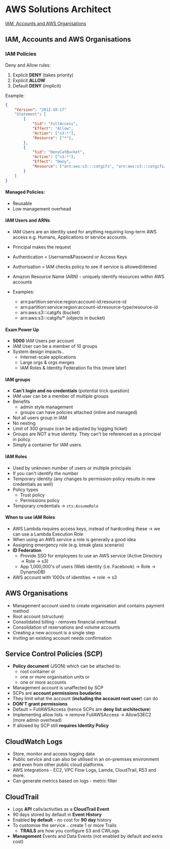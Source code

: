 # AWS Solutions Architect

[IAM, Accounts and AWS Organisations](/section-A)

## IAM, Accounts and AWS Organisations

### IAM Policies

Deny and Allow rules:
1. Explicit **DENY** (takes priority)
2. Explicit **ALLOW**
3. Default **DENY** (implicit)
   
Example:
```json
{
    "Version": "2012-10-17"
    "Statement": [
        {
            "Sid": "FullAccess",
            "Effect": "Allow",
            "Action": ["s3:*"],
            "Resource": ["*"],
        },
        {
            "Sid": "DenyCatBucket",
            "Action": ["s3:*"],
            "Effect": "Deny",
            "Resource": ["arn:aws:s3:::catgifs", "arn:aws:s3:::catgifs/*"],
        }
    ]
}
```

#### Managed Policies:
- Reusable
- Low management overhead
#### IAM Users and ARNs

- IAM Users are an identity used for anything requiring long-term AWS access e.g. Humans, Applications or service accounts. 

- Principal makes the request
- Authentication = Username&Password or Access Keys
- Authorisation = IAM checks policy to see if service is allowed/denied
- Amazon Resource Name (ARN) - uniquely identify resources within AWS accounts
- Examples:
  - arn:partition:service:region:account-id:resource-id
  - arn:partition:service:region:account-id:resource-type/resource-id
  - arn:aws:s3:::catgifs  (bucket)
  - arn:aws:s3:::catgifs/* (objects in bucket)

#### Exam Power Up
  - **5000** IAM Users per account
  - IAM User can be a member of 10 groups
  - System design impacts.. 
    - Internet-scale applications
    - Large orgs & orgs merges
    - IAM Roles & Identity Federation fix this (more later)

#### IAM groups
- **Can't login and no credentials** (potential trick question)
- IAM user can be a member of multiple groups
- Benefits
  - admin style management
  - groups can have policies attached (inline and managed)
- Not all users group in IAM
- No nesting
- Limit of 300 groups (can be adjusted by logging ticket)
- Groups are NOT a true identity. They can't be referenced as a principal in policy.
- Simply a container for IAM users.

#### IAM Roles

- Used by unknown number of users or multiple principals
- If you can't identify the number 
- Temporary identity (any changes to permission policy results in new credentials as well)
- Policy types
  - Trust policy
  - Permissions policy 
- Temporary credentials -> `sts:AssumeRole`

#### When to use IAM Roles
- AWS Lambda requires access keys, instead of hardcoding these -> we can use a Lambda Execution Role
- When using an AWS service a role is generally a good idea
- Assigning emergency role (e.g. break glass scenario)
- **ID Federation**
  - Provide SSO for employees to use an AWS service (Active Directory -> Role -> s3)
  - App  1,000,000's of users (Web identity (i.e. Facebook) -> Role -> DynamoDB)
- AWS account with 1000s of identities -> role -> s3

## AWS Organisations
- Management account used to create organisation and contains payment method
- Root account (structure)
- Consolidated billing - removes financial overhead
- Consolidation of reservations and volume accounts
- Creating a new account is a single step
- Inviting an existing account needs confirmation

## Service Control Policies (SCP)
- **Policy document** (JSON) which can be attached to:
  -  root container or
  -  one or more organisation units or
  -  one or more accounts
- Management account is unaffected by SCP
- SCPs are **account permissions boudaries**
- They limit what the account (**including the account root user**) can do
- **DON'T grant permissions**
- Default = FullAWSAccess (hence SCPs are **deny list architecture**)
- Implementing allow lists -> remove FullAWSAccess -> AllowS3EC2 (more admin overhead)
- If allowed by SCP still **requires Identity Policy**

## CloudWatch Logs
- Store, monitor and access logging data
- Public service and can also be utilised in an on-premises environment and even from other public cloud platforms.
- AWS integrations - EC2, VPC Flow Logs, Lamda, CloudTrail, R53 and more.
- Can generate metrics based on logs - metric filter

## CloudTrail
- Logs **API** calls/activities as a **CloudTrail Event**
- 90 days stored by default in **Event History**
- Enabled **by default** - no cost for **90 day** history
- To customise the service .. create 1 or more Trails
  - **TRAILS** are how you configure S3 and CWLogs
- **Management** Events and Data Events (not enabled by default and extra cost)
